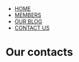 <html lang='En'>
<head>
   <meta charset='utf-8'>
   <meta http-equiv="X-UA-Compatible" content="IE=edge">
   <meta name="viewport" content="width=device-width, initial-scale=1">
   <link rel="stylesheet" href="styles.css">
   <title>Africa Big Data Team</title>
</head>
<body>

<div id='cssmenu'>
<ul>
   <li class='active'><a href='main.html'>HOME</a></li>
   <li><a href='eocount_members.html'>MEMBERS</a></li>
   <li><a href='eocount_blog.html'>OUR BLOG</a></li>
   <li><a href='eocount_contacts.html'>CONTACT US</a></li>
</ul>
</div>
   <h1> Our contacts </h1>
</body>
<html>

